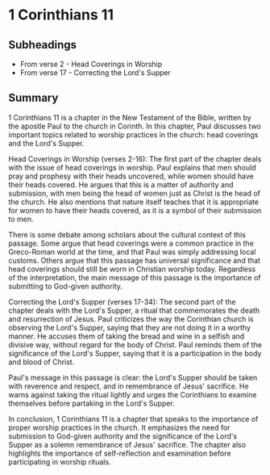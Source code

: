 # 1 Corinthians 11

## Subheadings

* From verse 2 - Head Coverings in Worship
* From verse 17 - Correcting the Lord's Supper

## Summary

1 Corinthians 11 is a chapter in the New Testament of the Bible, written by the apostle Paul to the church in Corinth. In this chapter, Paul discusses two important topics related to worship practices in the church: head coverings and the Lord's Supper.

Head Coverings in Worship (verses 2-16):
The first part of the chapter deals with the issue of head coverings in worship. Paul explains that men should pray and prophesy with their heads uncovered, while women should have their heads covered. He argues that this is a matter of authority and submission, with men being the head of women just as Christ is the head of the church. He also mentions that nature itself teaches that it is appropriate for women to have their heads covered, as it is a symbol of their submission to men.

There is some debate among scholars about the cultural context of this passage. Some argue that head coverings were a common practice in the Greco-Roman world at the time, and that Paul was simply addressing local customs. Others argue that this passage has universal significance and that head coverings should still be worn in Christian worship today. Regardless of the interpretation, the main message of this passage is the importance of submitting to God-given authority.

Correcting the Lord's Supper (verses 17-34):
The second part of the chapter deals with the Lord's Supper, a ritual that commemorates the death and resurrection of Jesus. Paul criticizes the way the Corinthian church is observing the Lord's Supper, saying that they are not doing it in a worthy manner. He accuses them of taking the bread and wine in a selfish and divisive way, without regard for the body of Christ. Paul reminds them of the significance of the Lord's Supper, saying that it is a participation in the body and blood of Christ.

Paul's message in this passage is clear: the Lord's Supper should be taken with reverence and respect, and in remembrance of Jesus' sacrifice. He warns against taking the ritual lightly and urges the Corinthians to examine themselves before partaking in the Lord's Supper.

In conclusion, 1 Corinthians 11 is a chapter that speaks to the importance of proper worship practices in the church. It emphasizes the need for submission to God-given authority and the significance of the Lord's Supper as a solemn remembrance of Jesus' sacrifice. The chapter also highlights the importance of self-reflection and examination before participating in worship rituals.